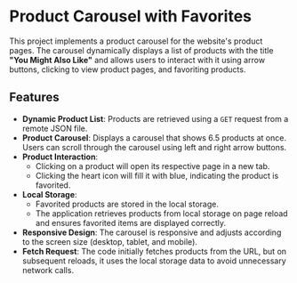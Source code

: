 # Product Carousel with Favorites

This project implements a product carousel for the website's product pages. The carousel dynamically displays a list of products with the title **"You Might Also Like"** and allows users to interact with it using arrow buttons, clicking to view product pages, and favoriting products.

## Features

- **Dynamic Product List**: Products are retrieved using a `GET` request from a remote JSON file.
- **Product Carousel**: Displays a carousel that shows 6.5 products at once. Users can scroll through the carousel using left and right arrow buttons.
- **Product Interaction**: 
  - Clicking on a product will open its respective page in a new tab.
  - Clicking the heart icon will fill it with blue, indicating the product is favorited.
- **Local Storage**: 
  - Favorited products are stored in the local storage.
  - The application retrieves products from local storage on page reload and ensures favorited items are displayed correctly.
- **Responsive Design**: The carousel is responsive and adjusts according to the screen size (desktop, tablet, and mobile).
- **Fetch Request**: The code initially fetches products from the URL, but on subsequent reloads, it uses the local storage data to avoid unnecessary network calls.



